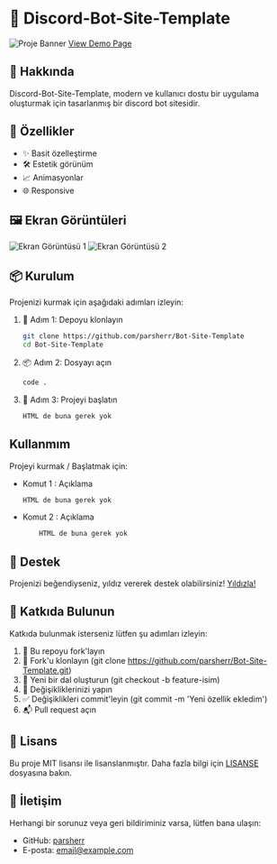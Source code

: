 # 📌 Discord-Bot-Site-Template

![Proje Banner](https://cdn.discordapp.com/attachments/1248983337306030143/1248983348865531944/image.png?ex=6665a5e3&is=66645463&hm=c1a16b365acb972b5f8d1260fa64a566e399b0222ec58cfb38d5defa020f7b46&)
[View Demo Page](https://abonebot.site)

## 📖 Hakkında

Discord-Bot-Site-Template, modern ve kullanıcı dostu bir uygulama oluşturmak için tasarlanmış bir discord bot sitesidir.

## 🚀 Özellikler

- ✨ Basit özelleştirme
- 🛠️ Estetik görünüm
- 📈 Animasyonlar
- 🌐 Responsive

## 🖼️ Ekran Görüntüleri

![Ekran Görüntüsü 1](https://cdn.discordapp.com/attachments/1248983337306030143/1248983395942273085/image.png?ex=6665a5ee&is=6664546e&hm=a155c35a6b3805701916dccfeda33134c40e62e8643b4f1b59a662e047563131&)
![Ekran Görüntüsü 2](https://cdn.discordapp.com/attachments/1248983337306030143/1248983485859762408/image.png?ex=6665a604&is=66645484&hm=34907dec1ecfe6ebff74cd09fc69941d1188f2305bb428d93962c9e36e79fda7&)

## 📦 Kurulum

Projenizi kurmak için aşağıdaki adımları izleyin:

1. 🎯 Adım 1: Depoyu klonlayın
   ```bash
   git clone https://github.com/parsherr/Bot-Site-Template
   cd Bot-Site-Template
   ```

2. 📦 Adım 2: Dosyayı açın
    ```bash
    code .
    ```
3. 🚀 Adım 3: Projeyi başlatın
    ```bash
    HTML de buna gerek yok
    ```

## Kullanmım

Projeyi kurmak / Başlatmak için:

-  Komut 1 : Açıklama
    ```bash
    HTML de buna gerek yok
    ```
-  Komut 2 : Açıklama
    ```bash
        HTML de buna gerek yok
    ```

## 🌟 Destek
Projenizi beğendiyseniz, yıldız vererek destek olabilirsiniz! [Yıldızla!](https://github.com/parsherr/repo/stargazers)

## 🤝 Katkıda Bulunun
Katkıda bulunmak isterseniz lütfen şu adımları izleyin:

1. 🍴 Bu repoyu fork'layın
2. 👯 Fork'u klonlayın (git clone https://github.com/parsherr/Bot-Site-Template.git)
3. 📝 Yeni bir dal oluşturun (git checkout -b feature-isim)
4. 🔧 Değişikliklerinizi yapın
5. ✅ Değişiklikleri commit'leyin (git commit -m 'Yeni özellik ekledim')
6. 📬 Pull request açın

## 📄 Lisans
Bu proje MIT lisansı ile lisanslanmıştır. Daha fazla bilgi için [LISANSE](/blob/main/LICENSEmd) dosyasına bakın.

## 💬 İletişim

Herhangi bir sorunuz veya geri bildiriminiz varsa, lütfen bana ulaşın:

- GitHub: [parsherr](https://github.com/parsherr)
- E-posta: [email@example.com](parsher.info@gmail.com)
